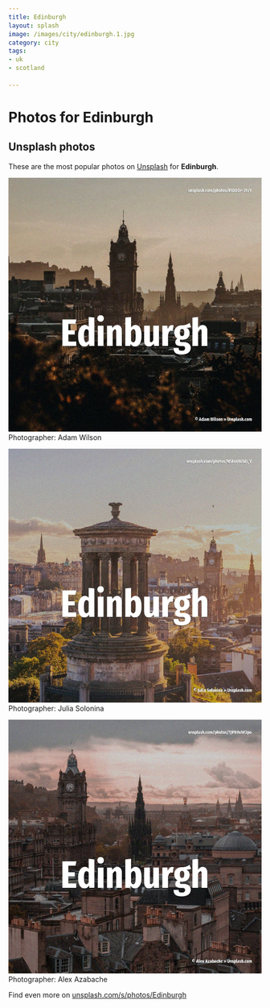 ```yaml
---
title: Edinburgh
layout: splash
image: /images/city/edinburgh.1.jpg
category: city
tags:
- uk
- scotland

---
```

# Photos for Edinburgh
 
## Unsplash photos
These are the most popular photos on [Unsplash](https://unsplash.com) for **Edinburgh**.
 
![Edinburgh](/images/city/edinburgh.1.jpg)
Photographer:  Adam Wilson
 
![Edinburgh](/images/city/edinburgh.2.jpg)
Photographer:  Julia Solonina
 
![Edinburgh](/images/city/edinburgh.3.jpg)
Photographer:  Alex Azabache
 
Find even more on [unsplash.com/s/photos/Edinburgh](https://unsplash.com/s/photos/Edinburgh)
 
